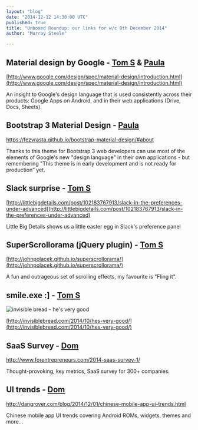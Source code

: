 ```yaml
---
layout: "blog"
date: "2014-12-12 14:30:00 UTC"
published: true
title: "Unboxed Roundup: our links for w/c 8th December 2014"
author: "Murray Steele"

---
```


## Material design by Google - [Tom S](http://www.unboxedconsulting.com/people/tom-sabin) & [Paula](http://www.unboxedconsulting.com/people/paula-stepinska)  [http://www.google.com/design/spec/material-design/introduction.html](http://www.google.com/design/spec/material-design/introduction.html)  An insight to Google's design language that is used consistently across their products: Google Apps on Android, and in their web applications (Drive, Docs, Sheets).  ## Bootstrap 3 Material Design - [Paula](http://www.unboxedconsulting.com/people/paula-stepinska)  https://fezvrasta.github.io/bootstrap-material-design/#about  Thanks to this theme for Bootstrap 3 web developers can use most of the elements of Google's new "design language" in their own applications - but remembering "This theme is in early development and is not ready for production” yet.  ## Slack surprise - [Tom S](http://www.unboxedconsulting.com/people/tom-sabin)  [http://littlebigdetails.com/post/102183767913/slack-in-the-preferences-under-advanced](http://littlebigdetails.com/post/102183767913/slack-in-the-preferences-under-advanced)  Little Big Details shows us a little easter egg in Slack's preference panel  ## SuperScrollorama (jQuery plugin) - [Tom S](http://www.unboxedconsulting.com/people/tom-sabin)  [http://johnpolacek.github.io/superscrollorama/](http://johnpolacek.github.io/superscrollorama/)  A fun and outrageous set of scrolling effects, my favourite is "Fling it".  ## smile.exe :] - [Tom S](http://www.unboxedconsulting.com/people/tom-sabin)  ![invisible bread - he's very good](http://invisiblebread.com/comics/2014-10-02-hes-very-good.png)  [http://invisiblebread.com/2014/10/hes-very-good/](http://invisiblebread.com/2014/10/hes-very-good/)  ## SaaS Survey - [Dom](http://www.unboxedconsulting.com/people/dominic-mason)  http://www.forentrepreneurs.com/2014-saas-survey-1/  Thought-provoking, key metrics, SaaS survey for 300+ companies.  ## UI trends - [Dom](http://www.unboxedconsulting.com/people/dominic-mason)  http://dangrover.com/blog/2014/12/01/chinese-mobile-app-ui-trends.html  Chinese mobile app UI trends covering Android ROMs, widgets, themes and more…


